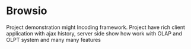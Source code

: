 Browsio
=======

Project demonstration might Incoding framework. 
Project have rich client application with ajax history, server side show how work with OLAP and OLPT system and many many features

